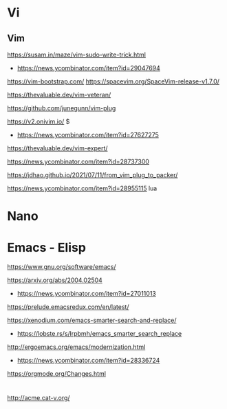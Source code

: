 # Vi
## Vim
https://susam.in/maze/vim-sudo-write-trick.html
* https://news.ycombinator.com/item?id=29047694

https://vim-bootstrap.com/
https://spacevim.org/SpaceVim-release-v1.7.0/

https://thevaluable.dev/vim-veteran/

https://github.com/junegunn/vim-plug

https://v2.onivim.io/ $
* https://news.ycombinator.com/item?id=27627275

https://thevaluable.dev/vim-expert/

https://news.ycombinator.com/item?id=28737300

https://jdhao.github.io/2021/07/11/from_vim_plug_to_packer/

https://news.ycombinator.com/item?id=28955115 lua

# Nano


# Emacs - Elisp
https://www.gnu.org/software/emacs/

https://arxiv.org/abs/2004.02504
* https://news.ycombinator.com/item?id=27011013

https://prelude.emacsredux.com/en/latest/

https://xenodium.com/emacs-smarter-search-and-replace/
* https://lobste.rs/s/lrpbmh/emacs_smarter_search_replace

http://ergoemacs.org/emacs/modernization.html
* https://news.ycombinator.com/item?id=28336724

https://orgmode.org/Changes.html

#
http://acme.cat-v.org/


